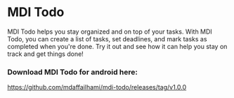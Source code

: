 # MDI Todo

MDI Todo helps you stay organized and on top of your tasks. With MDI Todo, you can create a list of tasks, set deadlines, and mark tasks as completed when you're done. Try it out and see how it can help you stay on track and get things done!

### Download MDI Todo for android here:
https://github.com/mdaffailhami/mdi-todo/releases/tag/v1.0.0

